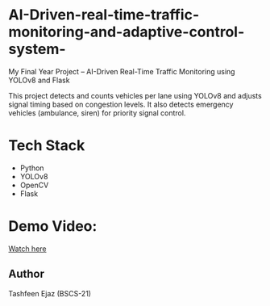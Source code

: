 # AI-Driven-real-time-traffic-monitoring-and-adaptive-control-system-
My Final Year Project – AI-Driven Real-Time Traffic Monitoring using YOLOv8 and Flask

This project detects and counts vehicles per lane using YOLOv8 and adjusts signal timing based on congestion levels. 
It also detects emergency vehicles (ambulance, siren) for priority signal control.

# Tech Stack
- Python
- YOLOv8
- OpenCV
- Flask

# Demo Video:
[Watch here](https://drive.google.com/file/d/1xusI2mFBqMhZ2TKvpp6Bz45l4xfVCE-z/view?usp=sharing)


## Author
Tashfeen Ejaz (BSCS-21)

